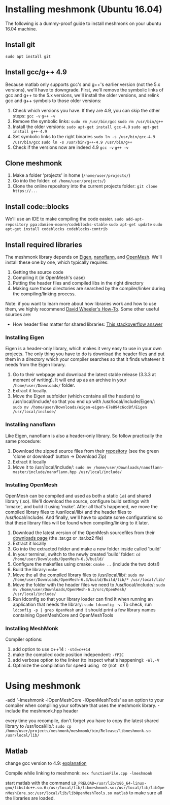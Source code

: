 # Installing meshmonk (Ubuntu 16.04)
The following is a dummy-proof guide to install meshmonk on your ubuntu 16.04 machine.

## Install git
`sudo apt install git`

## Install gcc/g++ 4.9
Because matlab only supports gcc's and g++'s earlier version (not the 5.x versions), we'll have to downgrade.
First, we'll remove the symbolic links of gcc and g++ to the 5.x versions, we'll install the older versions, and relink gcc and g++ symbols to those older versions:
1. Check which versions you have. If they are 4.9, you can skip the other steps:
`gcc -v`
`g++ -v`
2. Remove the symbolic links:
`sudo rm /usr/bin/gcc`
`sudo rm /usr/bin/g++`
3. Install the older versions:
`sudo apt-get install gcc-4.9`
`sudo apt-get install g++-4.9`
4. Set symbolic links to the right binaries
`sudo ln -s /usr/bin/gcc-4.9 /usr/bin/gcc`
`sudo ln -s /usr/bin/g++-4.9 /usr/bin/g++`
5. Check if the versions now are indeed 4.9
`gcc -v`
`g++ -v`

## Clone meshmonk
1) Make a folder 'projects' in home (`/home/user/projects/`)
2) Go into the folder: `cd /home/user/projects/`)
3) Clone the online repository into the current projects folder: `git clone https://...`

## Install code::blocks
We'll use an IDE to make compiling the code easier.
`sudo add-apt-repository ppa:damien-moore/codeblocks-stable`
`sudo apt-get update`
`sudo apt-get install codeblocks codeblocks-contrib`

## Install required libraries
The meshmonk library depends on [Eigen](http://eigen.tuxfamily.org/index.php?title=Main_Page), [nanoflann](https://github.com/jlblancoc/nanoflann),
 and [OpenMesh](https://www.openmesh.org/). We'll install these one by one, which typically requires:
 1) Getting the source code
 2) Compiling it (in OpenMesh's case)
 3) Putting the header files and compiled libs in the right directory
 4) Making sure those directories are searched by the compiler/linker during the compiling/linking process.
 
 Note: if you want to learn more about how libraries work and how to use them, we highly recommend [David Wheeler's How-To](https://www.dwheeler.com/program-library/Program-Library-HOWTO/t1.html). Some other useful sources are:
 * How header files matter for shared libraries: [This stackoverflow answer](http://stackoverflow.com/a/1186836)
 
 
 ### Installing Eigen
 Eigen is a header-only library, which makes it very easy to use in your own projects. The only thing you have to do is download the header files and put them in a directory which your compiler searches so that it finds whatever it needs from the Eigen library.
 1) Go to their webpage and download the latest stable release (3.3.3 at moment of writing). It will end up as an archive in your `/home/user/Downloads/` folder.
 2) Extract it locally.
 3) Move the Eigen subfolder (which contains all the headers) to /usr/local/include/ so that you end up with /usr/local/include/Eigen/: `sudo mv /home/user/Downloads/eigen-eigen-67e894c6cd8f/Eigen /usr/local/include/`
 
 ### Installing nanoflann
 Like Eigen, nanoflann is also a header-only library. So follow practically the same procedure:
 1) Download the zipped source files from their [repository](https://github.com/jlblancoc/nanoflann) (see the green 'clone or download' button -> Download Zip)
 2) Extract it locally
 3) Move it to /usr/local/include/: `sudo mv /home/user/Downloads/nanoflann-master/include/nanoflann.hpp /usr/local/include/`
 
 ### Installing OpenMesh
OpenMesh can be compiled and used as both a static (.a) and shared library (.so). We'll download the source, configure build settings with 'cmake', and build it using 'make'. After all that's happened, we move the compiled library files to /usr/local/lib/ and the header files to /usr/local/include/. And finally, we'll have to update some configurations so that these library files will be found when compiling/linking to it later.
1) Download the latest version of the OpenMesh sourcefiles from their [downloads page](https://www.openmesh.org/download/) (the .tar.gz or .tar.bz2 file)
2) Extract it locally
3) Go into the extracted folder and make a new folder inside called 'build'
4) In your terminal, switch to the newly created 'build' folder: `cd /home/user/Downloads/OpenMesh-6.3/build/`
5) Configure the makefiles using cmake: `cmake ..` (include the two dots!)
6) Build the library: `make`
7) Move the all the compiled library files to /usr/local/lib/: `sudo mv /home/user/Downloads/OpenMesh-6.3/build/Build/lib/* /usr/local/lib/`
8) Move the folder with the header files we need to /usr/local/include/: `sudo mv /home/user/Downloads/OpenMesh-6.3/src/OpenMesh/ /usr/local/include/`
9) Run ldconfig so that your library loader can find it when running an application that needs the library: `sudo ldconfig -v`. To check, run `ldconfig -p | grep OpenMesh` and it should print a few library names containing OpenMeshCore and OpenMeshTools

### Installing MeshMonk
Compiler options:
1) add option to use c++14 : `-std=c++14`
2) make the compiled code position independent: `-fPIC`
3) add verbose option to the linker (to inspect what's happening): `-Wl,-V`
4) Optimize the compilation for speed using `-O2` (not `-O3` !)



# Using meshmonk
-add '-lmeshmonk -lOpenMeshCore -lOpenMeshTools' as an option to your compiler when compiling your software that uses the meshmonk library.
-include the meshmonk.hpp header

every time you recompile, don't forget you have to copy the latest shared library to /usr/local/lib/: `sudo cp /home/user/projects/meshmonk/meshmonk/bin/Release/libmeshmonk.so /usr/local/lib/`

## Matlab
change gcc version to 4.9: [explanation](http://askubuntu.com/a/26502/664811)

Compile while linking to meshmonk: `mex functionFile.cpp -lmeshmonk`

start matlab with the command `LD_PRELOAD=/usr/lib/x86_64-linux-gnu/libstdc++.so.6:/usr/local/lib/libmeshmonk.so:/usr/local/lib/libOpenMeshCore.so:/usr/local/lib/libOpenMeshTools.so matlab` to make sure all the libraries are loaded.
